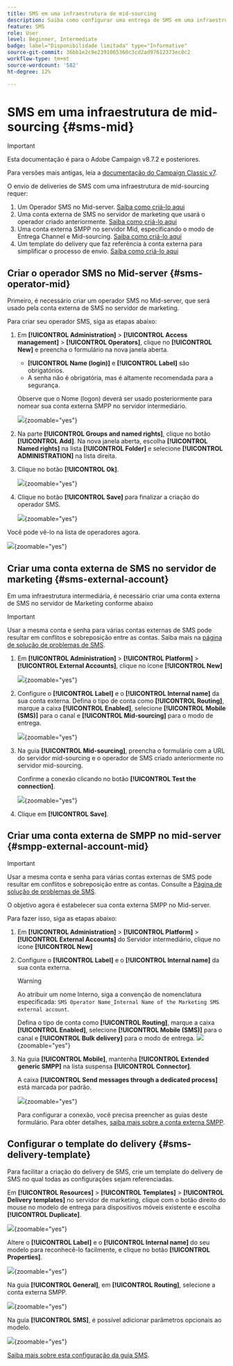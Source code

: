 ```yaml
---
title: SMS em uma infraestrutura de mid-sourcing
description: Saiba como configurar uma entrega de SMS em uma infraestrutura de mid-sourcing
feature: SMS
role: User
level: Beginner, Intermediate
badge: label="Disponibilidade limitada" type="Informative"
source-git-commit: 36bb1e2c9e2391065360c3cd2ad97612373ec0c2
workflow-type: tm+mt
source-wordcount: '582'
ht-degree: 12%

---
```



# SMS em uma infraestrutura de mid-sourcing {#sms-mid}

>[!IMPORTANT]
>
>Esta documentação é para o Adobe Campaign v8.7.2 e posteriores.
>
>Para versões mais antigas, leia a [documentação do Campaign Classic v7](https://experienceleague.adobe.com/en/docs/campaign-classic/using/sending-messages/sending-messages-on-mobiles/sms-set-up/sms-set-up).

O envio de deliveries de SMS com uma infraestrutura de mid-sourcing requer:

1. Um Operador SMS no Mid-server. [Saiba como criá-lo aqui](#sms-operator-mid)
1. Uma conta externa de SMS no servidor de marketing que usará o operador criado anteriormente. [Saiba como criá-lo aqui](#sms-external-account)
1. Uma conta externa SMPP no servidor Mid, especificando o modo de Entrega Channel e Mid-sourcing. [Saiba como criá-lo aqui](#smpp-external-account-mid)
1. Um template do delivery que faz referência à conta externa para simplificar o processo de envio. [Saiba como criá-lo aqui](#sms-delivery-template)

## Criar o operador SMS no Mid-server {#sms-operator-mid}

Primeiro, é necessário criar um operador SMS no Mid-server, que será usado pela conta externa de SMS no servidor de marketing.

Para criar seu operador SMS, siga as etapas abaixo:

1. Em **[!UICONTROL Administration]** > **[!UICONTROL Access management]** > **[!UICONTROL Operators]**, clique no **[!UICONTROL New]** e preencha o formulário na nova janela aberta.

   * **[!UICONTROL Name (login)]** e **[!UICONTROL Label]** são obrigatórios.
   * A senha não é obrigatória, mas é altamente recomendada para a segurança.

   Observe que o Nome (logon) deverá ser usado posteriormente para nomear sua conta externa SMPP no servidor intermediário.

   ![](assets/smsoperator_mid.png){zoomable="yes"}

1. Na parte **[!UICONTROL Groups and named rights]**, clique no botão **[!UICONTROL Add]**.
Na nova janela aberta, escolha **[!UICONTROL Named rights]** na lista **[!UICONTROL Folder]** e selecione **[!UICONTROL ADMINISTRATION]** na lista direita.

1. Clique no botão **[!UICONTROL Ok]**.

   ![](assets/smsoperator_rights.png){zoomable="yes"}

1. Clique no botão **[!UICONTROL Save]** para finalizar a criação do operador SMS.

   ![](assets/smsoperator_save.png){zoomable="yes"}

Você pode vê-lo na lista de operadores agora.

![](assets/smsoperator_list.png){zoomable="yes"}

## Criar uma conta externa de SMS no servidor de marketing {#sms-external-account}

Em uma infraestrutura intermediária, é necessário criar uma conta externa de SMS no servidor de Marketing conforme abaixo

>[!IMPORTANT]
>
>Usar a mesma conta e senha para várias contas externas de SMS pode resultar em conflitos e sobreposição entre as contas. Saiba mais na [página de solução de problemas de SMS](smpp-connection.md#sms-troubleshooting).

1. Em **[!UICONTROL Administration]** > **[!UICONTROL Platform]** > **[!UICONTROL External Accounts]**, clique no ícone **[!UICONTROL New]**

   ![](assets/sms_extaccount.png){zoomable="yes"}

1. Configure o **[!UICONTROL Label]** e o **[!UICONTROL Internal name]** da sua conta externa. Defina o tipo de conta como **[!UICONTROL Routing]**, marque a caixa **[!UICONTROL Enabled]**, selecione **[!UICONTROL Mobile (SMS)]** para o canal e **[!UICONTROL Mid-sourcing]** para o modo de entrega.

   ![](assets/mid_smsextaccount.png){zoomable="yes"}

1. Na guia **[!UICONTROL Mid-sourcing]**, preencha o formulário com a URL do servidor mid-sourcing e o operador de SMS criado anteriormente no servidor mid-sourcing.

   Confirme a conexão clicando no botão **[!UICONTROL Test the connection]**.

   ![](assets/midtab_smsextaccount.png){zoomable="yes"}

1. Clique em **[!UICONTROL Save]**.

## Criar uma conta externa de SMPP no mid-server {#smpp-external-account-mid}

>[!IMPORTANT]
>
>Usar a mesma conta e senha para várias contas externas de SMS pode resultar em conflitos e sobreposição entre as contas. Consulte a [Página de solução de problemas de SMS](smpp-connection.md#sms-troubleshooting).

O objetivo agora é estabelecer sua conta externa SMPP no Mid-server.

Para fazer isso, siga as etapas abaixo:

1. Em **[!UICONTROL Administration]** > **[!UICONTROL Platform]** > **[!UICONTROL External Accounts]** do Servidor intermediário, clique no ícone **[!UICONTROL New]**

1. Configure o **[!UICONTROL Label]** e o **[!UICONTROL Internal name]** da sua conta externa.

   >[!WARNING]
   >
   >Ao atribuir um nome Interno, siga a convenção de nomenclatura especificada: `SMS Operator Name_Internal Name of the Marketing SMS external account`.
   >

   Defina o tipo de conta como **[!UICONTROL Routing]**, marque a caixa **[!UICONTROL Enabled]**, selecione **[!UICONTROL Mobile (SMS)]** para o canal e **[!UICONTROL Bulk delivery]** para o modo de entrega.
   ![](assets/mid_extaccount.png){zoomable="yes"}

1. Na guia **[!UICONTROL Mobile]**, mantenha **[!UICONTROL Extended generic SMPP]** na lista suspensa **[!UICONTROL Connector]**.

   A caixa **[!UICONTROL Send messages through a dedicated process]** está marcada por padrão.

   ![](assets/sms_extaccount_connector.png){zoomable="yes"}

   Para configurar a conexão, você precisa preencher as guias deste formulário. Para obter detalhes, [saiba mais sobre a conta externa SMPP](smpp-external-account.md#smpp-connection-settings).

## Configurar o template do delivery {#sms-delivery-template}

Para facilitar a criação do delivery de SMS, crie um template do delivery de SMS no qual todas as configurações sejam referenciadas.

Em **[!UICONTROL Resources]** > **[!UICONTROL Templates]** > **[!UICONTROL Delivery templates]** no servidor de marketing, clique com o botão direito do mouse no modelo de entrega para dispositivos móveis existente e escolha **[!UICONTROL Duplicate]**.

![](assets/sms_template_duplicate.png){zoomable="yes"}

Altere o **[!UICONTROL Label]** e o **[!UICONTROL Internal name]** do seu modelo para reconhecê-lo facilmente, e clique no botão **[!UICONTROL Properties]**.

![](assets/sms_template_name.png){zoomable="yes"}

Na guia **[!UICONTROL General]**, em **[!UICONTROL Routing]**, selecione a conta externa SMPP.

![](assets/mid_template.png){zoomable="yes"}

Na guia **[!UICONTROL SMS]**, é possível adicionar parâmetros opcionais ao modelo.

![](assets/sms_template_properties.png){zoomable="yes"}

[Saiba mais sobre esta configuração da guia SMS](sms-delivery-settings.md).